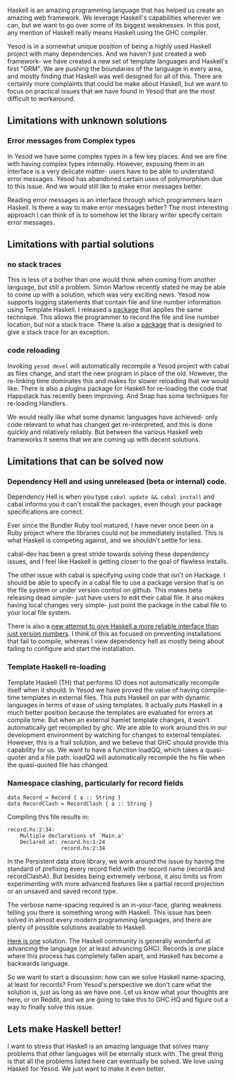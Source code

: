 Haskell is an amazing programming language that has helped us create an amazing web framework. We leverage Haskell's capabilities wherever we can, but we want to go over some of its biggest weaknesses. In this post, any mention of Haskell really means Haskell using the GHC compiler.

Yesod is in a somewhat unique position of being a highly used Haskell project with many dependencies. And we haven't just created a web framework- we have created a new set of template languages and Haskell's first "ORM". We are pushing the boundaries of the language in every area, and mostly finding that Haskell was well designed for all of this. There are certainly more complaints that could be make about Haskell, but we want to focus on practical issues that we have found in Yesod that are the most difficult to workaround.

## Limitations with unknown solutions

### Error messages from Complex types

In Yesod we have some complex types in a few key places. And we are fine with having complex types internally. However, exposing them in an interface is a very delicate matter- users have to be able to understand error messages. Yesod has abandoned certain uses of polymorphism due to this issue. And we would still like to make error messages better.

Reading error messages is an interface through which programmers learn Haskell. Is there a way to make error messages better? The most interesting approach I can think of is to somehow let the library writer specify certain error messages.


## Limitations with partial solutions

### no stack traces

This is less of a bother than one would think when coming from another language, but still a problem. Simon Marlow recently stated he may be able to come up with a solution, which was very exciting news. Yesod now supports logging statements that contain file and line number information using Template Haskell. I released a [package](http://hackage.haskell.org/package/file-location) that applies the same technique. This allows the programmer to record the file and line number location, but not a stack trace. There is also a [package](http://hackage.haskell.org/cgi-bin/hackage-scripts/package/monadloc) that is designed to give a stack trace for an exception.


### code reloading

Invoking `yesod devel` will automatically recompile a Yesod project with cabal as files change, and start the new program in place of the old. However, the re-linking time dominates this and makes for slower reloading that we would like. There is also a plugins package for Haskell for re-loading the code that Happstack has recently been improving. And Snap has some techniques for re-loading Handlers.

We would really like what some dynamic languages have achieved- only code relevant to what has changed get re-interpreted, and this is done quickly and relatively reliably. But between the various Haskell web frameworks it seems that we are coming up with decent solutions.



## Limitations that can be solved now

### Dependency Hell and using unreleased (beta or internal) code.

Dependency Hell is when you type `cabal update && cabal install` and cabal informs you it can't install the packages, even though your package specifications are correct.

Ever since the Bundler Ruby tool matured, I have never once been on a Ruby project where the libraries could not be immediately installed. This is what Haskell is competing against, and we shouldn't settle for less.

cabal-dev has been a great stride towards solving these dependency issues, and I feel like Haskell is  getting closer to the goal of flawless installs.

The other issue with cabal is specifying using code that isn't on Hackage. I should be able to specify in a cabal file to use a package version that is on the file system or under version control on github. This makes beta releasing dead simple- just have users to edit their cabal file. It also makes having local changes very simple- just point the package in the cabal file to your local file system.

There is also a [new attempt to give Haskell a more reliable interface than just version numbers](http://skilpat.tumblr.com/post/9411500320/a-modular-package-language-for-haskell). I think of this as focused on preventing installations that fail to compile, whereas I view dependency hell as mostly being about failing to configure and start the installation.


### Template Haskell re-loading

Template Haskell (TH) that performs IO does not automatically recompile itself when it should. In Yesod we have proved the value of having compile-time templates in external files. This puts Haskell on par with dynamic languages in terms of ease of using templates. It actually puts Haskell in a much better position because the templates are evaluated for errors at compile time. But when an external hamlet template changes, it won't automatically get recompiled by ghc. We are able to work around this in our development environment by watching for changes to external templates. However, this is a frail solution, and we believe that GHC should provide this capability for us. We want to have a function loadQQ, which takes a quasi-quoter and a file path. loadQQ will automatically recompile the hs file when the quasi-quoted file has changed.

### Namespace clashing, particularly for record fields

~~~~~~~~~{.haskell}
data Record = Record { a :: String }
data RecordClash = RecordClash { a :: String }
~~~~~~~~~

Compiling this file results in:

~~~~~~~~~~~~
record.hs:2:34:
    Multiple declarations of `Main.a'
    Declared at: record.hs:1:24
                 record.hs:2:34
~~~~~~~~~~~~~

In the Persistent data store library, we work around the issue by having the standard of prefixing every record field with the record name (recordA and recordClashA). But besides being extremely verbose, it also limits us from experimenting with more advanced features like a partial record projection or an unsaved and saved record type.

The verbose name-spacing required is an in-your-face, glaring weakness telling you there is something wrong with Haskell. This issue has been solved in almost every modern programming languages, and there are plenty of possible solutions available to Haskell.

[Here is one](http://hackage.haskell.org/trac/haskell-prime/wiki/TypeDirectedNameResolution) solution. The Haskell community is generally wonderful at advancing the language (or at least advancing GHC). Records is one place where this process has completely fallen apart, and Haskell has become a backwards language.

So we want to start a discussion: how can we solve Haskell name-spacing, at least for records? From Yesod's perspective we don't care what the solution is, just as long as we have one. Let us know what your thoughts are here, or on Reddit, and we are going to take this to GHC HQ and figure out a way to finally solve this issue.


## Lets make Haskell better!

I want to stress that Haskell is an amazing language that solves many problems that other languages will be eternally stuck with. The great thing is that all the problems listed here can eventually be solved. We love using Haskell for Yesod. We just want to make it even better. 